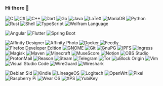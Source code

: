 ### Hi there 👋

<img alt="C"
    src="https://img.shields.io/badge/C-A8B9CC.svg?style=for-the-badge&logo=c&logoColor=black" />
<img alt="C#"
    src="https://img.shields.io/badge/C%23-239120.svg?style=for-the-badge&logo=c-sharp&logoColor=white" />
<img alt="C++"
    src="https://img.shields.io/badge/C++-00599C.svg?style=for-the-badge&logo=c%2B%2B&logoColor=white" />
<img alt="Dart"
    src="https://img.shields.io/badge/Dart-0175C2.svg?style=for-the-badge&logo=dart&logoColor=white" />
<img alt="Go"
    src="https://img.shields.io/badge/Go-00ADD8.svg?style=for-the-badge&logo=go&logoColor=white" />
<img alt="Java"
    src="https://img.shields.io/badge/Java-007396.svg?style=for-the-badge&logo=java&logoColor=white" />
<img alt="LaTeX"
    src="https://img.shields.io/badge/LaTeX-008080.svg?style=for-the-badge&logo=latex&logoColor=white" />
<img alt="MariaDB"
    src="https://img.shields.io/badge/MariaDB-003545.svg?style=for-the-badge&logo=mariadb&logoColor=white" />
<img alt="Python"
    src="https://img.shields.io/badge/Python-3776AB.svg?style=for-the-badge&logo=python&logoColor=white" />
<img alt="Rust"
    src="https://img.shields.io/badge/Rust-000000.svg?style=for-the-badge&logo=rust&logoColor=white" />
<img alt="Shell"
    src="https://img.shields.io/badge/Shell-4EAA25.svg?style=for-the-badge&logo=gnu-bash&logoColor=white" />
<img alt="TypeScript"
    src="https://img.shields.io/badge/TypeScript-3178C6.svg?style=for-the-badge&logo=typescript&logoColor=white" />
<img alt="Wolfram Language"
    src="https://img.shields.io/badge/Wolfram_Language-DD1100.svg?style=for-the-badge&logo=wolfram-language&logoColor=white" />

<img alt="Angular"
    src="https://img.shields.io/badge/Angular-DD0031.svg?style=for-the-badge&logo=angular&logoColor=white" />
<img alt="Flutter"
    src="https://img.shields.io/badge/Flutter-02569B.svg?style=for-the-badge&logo=flutter&logoColor=white" />
<img alt="Spring Boot"
    src="https://img.shields.io/badge/Spring_Boot-6DB33F.svg?style=for-the-badge&logo=spring-boot&logoColor=white" />

<img alt="Affinity Designer"
    src="https://img.shields.io/badge/Affinity_Desginer-1B72BE.svg?style=for-the-badge&logo=affinity-designer&logoColor=white" />
<img alt="Affinity Photo"
    src="https://img.shields.io/badge/Affinity_Photo-7E4DD2.svg?style=for-the-badge&logo=affinity-photo&logoColor=white" />
<img alt="Docker"
    src="https://img.shields.io/badge/Docker-2496ED.svg?style=for-the-badge&logo=docker&logoColor=white" />
<img alt="Feedly"
    src="https://img.shields.io/badge/Feedly-2BB24C.svg?style=for-the-badge&logo=feedly&logoColor=white" />
<img alt="Firefox Developer Edition"
    src="https://img.shields.io/badge/Firefox_Developer_Edition-0060DF.svg?style=for-the-badge&logo=firefox-browser&logoColor=white" />
<img alt="GNOME"
    src="https://img.shields.io/badge/GNOME-4A86CF.svg?style=for-the-badge&logo=gnome&logoColor=white" />
<img alt="Git"
    src="https://img.shields.io/badge/Git-F05032.svg?style=for-the-badge&logo=git&logoColor=white" />
<img alt="GnuPG"
    src="https://img.shields.io/badge/GnuPG-0093DD.svg?style=for-the-badge&logo=gnu-privacy-guard&logoColor=white" />
<img alt="IPFS"
    src="https://img.shields.io/badge/IPFS-65C2CB.svg?style=for-the-badge&logo=ipfs&logoColor=white" />
<img alt="Ingress"
    src="https://img.shields.io/badge/Ingress-783CBD.svg?style=for-the-badge&logo=ingress&logoColor=white" />
<img alt="Magisk"
    src="https://img.shields.io/badge/Magisk-00AF9C.svg?style=for-the-badge&logo=magisk&logoColor=white" />
<img alt="Maven"
    src="https://img.shields.io/badge/Maven-C71A36.svg?style=for-the-badge&logo=apache-maven&logoColor=white" />
<img alt="Minecraft"
    src="https://img.shields.io/badge/Minecraft-62B47A.svg?style=for-the-badge&logo=minecraft&logoColor=white" />
<img alt="MuseScore"
    src="https://img.shields.io/badge/MuseScore-1A70B8.svg?style=for-the-badge&logo=musescore&logoColor=white" />
<img alt="Notion"
    src="https://img.shields.io/badge/Notion-000000.svg?style=for-the-badge&logo=notion&logoColor=white" />
<img alt="OBS Studio"
    src="https://img.shields.io/badge/OBS_Studio-302E31.svg?style=for-the-badge&logo=obs-studio&logoColor=white" />
<img alt="ProtonMail"
    src="https://img.shields.io/badge/ProtonMail-8B89CC.svg?style=for-the-badge&logo=protonmail&logoColor=white" />
<img alt="Reason"
    src="https://img.shields.io/badge/Reason-FFFFFF.svg?style=for-the-badge&logo=reason-studios&logoColor=black" />
<img alt="Steam"
    src="https://img.shields.io/badge/Steam-000000.svg?style=for-the-badge&logo=steam&logoColor=white" />
<img alt="Telegram"
    src="https://img.shields.io/badge/Telegram-26A5E4.svg?style=for-the-badge&logo=telegram&logoColor=white" />
<img alt="Tor"
    src="https://img.shields.io/badge/Tor-7E4798.svg?style=for-the-badge&logo=tor-project&logoColor=white" />
<img alt="uBlock Origin"
    src="https://img.shields.io/badge/uBlock_Origin-800000.svg?style=for-the-badge&logo=ublock-origin&logoColor=white" />
<img alt="Vim"
    src="https://img.shields.io/badge/Vim-019733.svg?style=for-the-badge&logo=vim&logoColor=white" />
<img alt="Visual Studio Code"
    src="https://img.shields.io/badge/Visual_Studio_Code-007ACC.svg?style=for-the-badge&logo=visual-studio-code&logoColor=white" />
<img alt="WireGuard"
    src="https://img.shields.io/badge/WireGuard-88171A.svg?style=for-the-badge&logo=wireguard&logoColor=white" />
<img alt="Wireshark"
    src="https://img.shields.io/badge/Wireshark-1679A7.svg?style=for-the-badge&logo=wireshark&logoColor=white" />

<img alt="Debian Sid"
    src="https://img.shields.io/badge/Debian_Sid-A81D33?style=for-the-badge&logo=debian&logoColor=white" />
<img alt="Kindle"
    src="https://img.shields.io/badge/Kindle-FF9900?style=for-the-badge&logo=amazon&logoColor=white" />
<img alt="LineageOS"
    src="https://img.shields.io/badge/LineageOS-167C80?style=for-the-badge&logo=lineageos&logoColor=white" />
<img alt="Logitech"
    src="https://img.shields.io/badge/Logitech-00B8FC?style=for-the-badge&logo=logitech&logoColor=white" />
<img alt="OpenWrt"
    src="https://img.shields.io/badge/OpenWrt-00B5E2?style=for-the-badge&logo=openwrt&logoColor=white" />
<img alt="Pixel"
    src="https://img.shields.io/badge/Pixel-4285F4?style=for-the-badge&logo=google&logoColor=white" />
<img alt="Raspberry Pi"
    src="https://img.shields.io/badge/Raspberry_Pi-A22846?style=for-the-badge&logo=raspberry-pi&logoColor=white" />
<img alt="Wear OS"
    src="https://img.shields.io/badge/Wear_OS-4285F4?style=for-the-badge&logo=wear-os&logoColor=white" />
<img alt="XPS"
    src="https://img.shields.io/badge/XPS-007DB8?style=for-the-badge&logo=dell&logoColor=white" />
<img alt="YubiKey"
    src="https://img.shields.io/badge/YubiKey-84BD00.svg?style=for-the-badge&logo=yubico&logoColor=white" />
